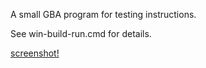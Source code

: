 A small GBA program for testing instructions.

See win-build-run.cmd for details.

[screenshot!](https://raw.githubusercontent.com/toshirodesu/gba_armv4t_instruction_verification/main/doc/screenshot.png)